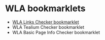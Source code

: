 # WLA bookmarklets


* <a href="javascript:function returnHTTPStatus(url,strInternalExternal){let xmlHttp=new XMLHttpRequest,statusCode='',statusText='';if(xmlHttp.open('HEAD',url,!1),'Internal'==strInternalExternal){try{xmlHttp.send()}catch(e){console.log('Error: '+e)}xmlHttp.onload=function(){statusText=xmlHttp.statusText,statusCode=xmlHttp.status},xmlHttp.onload()}else statusText='External link status unknown',statusCode='';return[statusCode,statusText]}function checkInternalExternalLink(linkHost,pageHost){let strOutput;return strOutput=linkHost==pageHost?'Internal':'External',strOutput}function isValidHttpUrl(strTest){let url;try{url=new URL(strTest)}catch(_){return!1}return'http:'===url.protocol||'https:'===url.protocol}function formatHTMLcellvalues(strCellinput){let strOutput;return strOutput=isValidHttpUrl(strCellinput)?'<A HREF=''+strCellinput+'' target='_blank'>'+decodeURIComponent(strCellinput)+'</A>':null==strCellinput||0==String(strCellinput).trim().length?'':String(strCellinput).trim(),strOutput}function setTableStyle(){let strOutput='<STYLE>';return strOutput+='table,th,td { border:1px solid #9E9E9E; border-collapse: collapse  }',strOutput+='th { background: #FFC107; }',strOutput+='</STYLE>',strOutput}function formatPageHeaders(strHeader,strNotes=''){let strOutput='<H1>'+strHeader+'</H1>';return strOutput+='<STRONG>Page URL: </STRONG>',strOutput+='<A href=''+location.href+'' target='_blank'>'+location.href+'</A><BR>',strOutput+='<STRONG>Page Title: </STRONG>',strOutput+=document.title+'<BR><BR>',strOutput+=''!=strNotes?'<STRONG>NOTE: </STRONG>'+strNotes+'<BR><BR>':'',strOutput}function formatHTMLTableHeaders(){let strOutput='<TABLE>';strOutput+='<TR>';for(let i=0;i<arguments.length;i++)strOutput+='<TH>'+arguments[i]+'</TH>';return strOutput+='</TR>',strOutput}function formatHTMLTableRows(){let strOutput='<TR>';for(let i=0;i<arguments.length;i++)strOutput+='<TD>'+formatHTMLcellvalues(arguments[i])+'</TD>';return strOutput+='</TR>',strOutput}alert('WARNING: the process might take minutes. Please click ok button and wait for tab with link information to open!');var pageH1='WLA Links Checker v01',pageNotes='Only internal links have HTTP Status. It's not possible to obtain HTTP status for external links',objCollection=document.links,pageHost=location.host,strHTMLlines='';strHTMLlines+=setTableStyle(),strHTMLlines+=formatPageHeaders(pageH1,pageNotes),strHTMLlines+=formatHTMLTableHeaders('No','Link URL','Link Text','Link Protocol','Internal/External','Status Code','Status Text');for(let i=0;i<objCollection.length;i++){let objItem=objCollection[i],objInternalExternalLink=checkInternalExternalLink(objItem.host,pageHost);strHTMLlines+=formatHTMLTableRows(i+1,objItem.href,objItem.innerText,objItem.protocol.replace(':',''),objInternalExternalLink,returnHTTPStatus(objItem.href,objInternalExternalLink)[0],returnHTTPStatus(objItem.href,objInternalExternalLink)[1])}strHTMLlines+='</TABLE>',strHTMLlines+='<BR><BR><DIV style='text-align: center;'><CITE>Coded by Washington Alto</CITE></DIV>';var myWin=window.open();myWin.document.writeln(strHTMLlines),myWin.document.close();" target="_blank">WLA Links Checker bookmarklet</A>
* WLA Tealium Checker bookmarklet
* WLA Basic Page Info Checker bookmarklet
